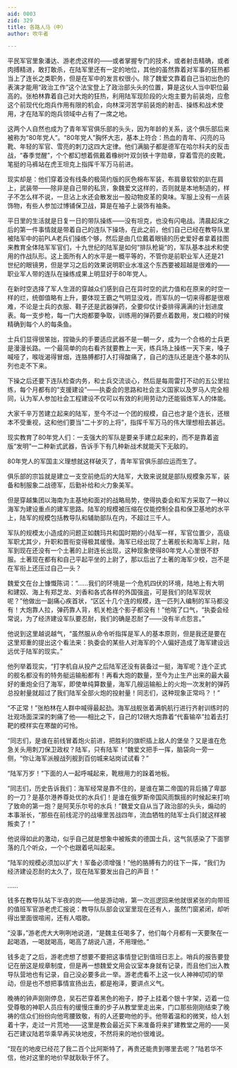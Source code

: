 ```yaml
---
aid: 0003
zid: 329
title: 各路人马（中）
author: 吹牛者

---
```




  平民军官里象潘达、游老虎这样的——或者掌握专门的技术，或者射击精确，或者肉搏精进，敢打敢杀，在陆军里还有一定的地位，其他的虽然靠着对军事的狂热都当上了连长之类职务，但是在军中的发言权很小。除了魏爱文靠着自己当初出色的表演才能用“政治工作”这个法宝登上了政治部头头的位置，算是这伙人当中职位最高的。张柏林靠着自己对大炮的狂热，利用陆军现阶段的火炮主要为前装炮，应愈这个前现代化炮兵作用有限的机会，向林深河苦学前装炮的射击、操练和战术使用，才在陆军的炮兵领域中占有了一席之地。

  这两个人自然也成为了青年军官俱乐部的头头，因为年龄的关系，这个俱乐部后来被称为“80年党人”。“80年党人”胸怀大志，基本上符合：热血的青年、闪亮的马靴、年轻的军官、雪亮的刺刀这四大定律。他们满脑子都是德军在哈尔科夫的反击战，“春季觉醒”，个个都幻想着佩戴着橡树叶双剑铁十字勋章，穿着雪亮的皮靴，笔挺的马裤站在虎王坦克上指挥千军万马前进。

  现实却是：他们穿着没有线条的极简约版的灰色棉布军装，布肩章软软的趴在肩上，武装带——除非是自己带的私货，象魏爱文这样的，否则就是本地制造的，样子不怎么样不说，一旦沾上水还会散发出一股动物皮革的臭味。军服上没有一点装饰物，有些人参加过博铺保卫战，算是在袖子上装饰有袖条。

  平日里的生活就是日复一日的带队操练——没有坦克，也没有闪电战。清晨起床之后的第一件事情就是带着自己的连队下操场，在此之前，他们自己已经在教导队里被陆军中的前PLA老兵们操练个够，然后是由几位戴着眼镜的历史爱好者拿着挂图来教育全体陆军军官们，十九世纪的陆军是如何“排队枪毙”的，军队基本战术和使用的作战队形。这上面所有人的水平是一概平等的，不管你是前职业军人还是21世纪的眼镜男，但是学习之后的效果说明职业水准这个东西要被超越是很难的——职业军人带的连队在操练成果上明显好于80年党人。

  在新时空选择了军人生涯的穿越众们感到自己在异时空的武力值和在原来的时空一样的烂，统御值略有上升，要体现王霸之气明显没戏，而军队的一切来得都是很艰难，不论是士兵的衣服、鞋子还是武器弹药，全要仰仗计委排得满满的计划进度表。每一支步枪，每一门大炮都要争取，训练用的弹药要点着数用，发口粮的时候精确到每个人的每条鱼。

  士兵们显得很笨拙，捏锄头的手要适应武器不是一朝一夕，成为一个合格的士兵更是漫漫长路。一个最简单的向右看齐就要教上一天，练兵场上操练一天下来，嗓子喊哑了，喉咙渴得冒烟，连胳膊都打人打得酸痛了，自己的连队还是连个基本的队列也走不下来。

  下操之后还要下连队检查内务，和士兵交流谈心，然后是每周雷打不动的五公里拉练，每个月都有的“支援建设”——执委会的思路和社会主义国家以及罗马人完全相同，认为军人参加社会工程建设不仅可以有效的利用劳动力还能锻炼军人的体能。

  大家千辛万苦建立起来的陆军，至今不过一个团的规模，自己也才是个连长，还根本不受重视，这和他们要当“二十岁的上将”，指挥千军万马的伟大理想相去甚远。

  现实教育了80年党人们：一支强大的军队是要亲手建立起来的，而不是靠着盗版“发明”一二种新式武器，告诉手下有几种新战术就能天下无敌的。

  80年党人的军国主义理想就这样破灭了，青年军官俱乐部应运而生了。

  俱乐部的宗旨就是建立一支空前绝后的大陆军，大致来说就是部队规模象苏军，装备和制服象二战德军，后勤补给和火力象美军。

  但是穿越集团以海南为主基地和面对的战略局势，使得执委会和军方采取了一种以海军为建设重点的建军思路。陆军的规模被压缩在仅能控制全县和保卫基地的水平上，陆军的规模包括教导队和辅助部队在内，不超过三千人。

  军队的规模太小造成的问题正如魏玛共和国时期的小陆军一样，军官位置少，高级军职尤其少，升职和晋衔变得极其缓慢。海军已经出现了土著舰长和海军上尉，陆军到现在还没有一个土著的上尉连长出现，这种现象使得80年党人心里很不舒服。土著现在都有和自己平起平坐的上尉了，那以后出了土著的海军少校，岂不是在军衔上还压过自己一头？

  魏爱文在台上慷慨陈词：“……我们的环境是一个危机四伏的环境，陆地上有大明和建奴、海上有郑芝龙、刘香和各式各样的外国强盗，可是我们的陆军现状呢？”他做出一副痛心疾首状，“区区十几个连的规模，连一匹列入编制的军马都没有！大炮靠人拉，弹药靠人背，机关枪连个影子都没有！”他喘了口气，“执委会经常说，为了经济建设军队要忍耐，我们的确是忍耐了——没有半点怨言。”

  他说到这里越说越气，“虽然服从命令听指挥是军人的基本原则，但是我还是要在这里郑重的提出这个看法来：执委会的某些人对海军的个人偏好造成了海军建设远远优于陆军的现实。”

  他列举着现实，“打字机自从投产之后陆军还没有装备过一挺，海军呢？连个正式的舰名都没有的特务艇运输船都有！再看大炮的数量，至今为止生产出来的最大最好的重炮全归了海军，即使单纯算数量，海军几艘运输船上的火炮一次发射的弹药总投射量就超过了我们陆军全部火炮的投射量！同志们，这种现象正常吗？！”

  “不正常！”张柏林在人群中喊得最起劲。海军战舰张着满帆航行进行齐射训练时的壮观场面深深的刺痛了他——相比之下，自己的12磅大炮靠着“代畜输卒”拉着去打靶的模样实在寒酸的可怜。

  “同志们，是谁在前线冒着炮火前进，把胜利的旗帜插上敌人的堡垒？又是谁在危急关头用刺刀保卫政权？陆军，只有陆军！”魏爱文把手一挥，脑袋向一旁一侧，“你让海军派艘战列舰到百仞城来站岗试试看？”

  “陆军万岁！”下面的人一起呼喊起来，靴根用力的跺着地板。

  “同志们，历史告诉我们：海军经常是靠不住的，是谁在第二帝国的背后捅了卑鄙的一刀？是基尔港养尊处优的水兵们！是谁在俄罗斯帝国风雨飘摇的时候起来打响了致命的第一炮？是阿芙乐尔号的水兵！”魏爱文自从当了政治部的头头，煽动的本事渐长，“那些在前线泥泞的战壕里苦战四年，流血牺牲的陆军士兵们就这样被叛卖了！”

  他说得如此的激动，似乎自己就是想象中被叛卖的德国士兵，这气氛感染了下面寥落的几个听众，一个个也跟着吼叫起来。

  “陆军的规模必须加以扩大！军备必须增强！”他的胳膊有力的往下一挥，“我们为经济建设忍耐的太久了，现在陆军要发出自己的声音！”

  ……

  钱多在教导队站下半夜的岗——他是游动哨，第一次巡逻回来他就很紧张的向带班的值班军官游老虎汇报说：教导队队部会议室里现在还有人，虽然门窗紧闭，却听得出里面很喧闹，还有人唱歌。

  “没事，”游老虎大大咧咧地说道，“是魏主任喝多了，他们每个月都有一天要聚在一起喝酒，一喝就喝高，喝高了胡说八道，不用理他。”

  钱多走了之后，游老虎想了想要不要把这事情登记到值班日志上。哨兵的报告要登记在册这是规章制度，但是再一想魏爱文用会议室本身就有记录，而且他们出入教导队营地也有记录，自己没必要多此一举。游老虎看不上这一伙人神神叨叨的举动，但是也不想把事情宣扬出去，都是袍泽，要讲点义气。

  晚祷的钟声刚刚停息，吴石芒穿着黑色的袍子，脖子上挂着个银十字架，迈着一位受尊敬的神职人员应有的缓慢庄重的步子从教堂里走出来，门口那些刚刚结束了晚祷的信众们纷纷向他弯腰致敬，有的人还要吻他的手。他带着温和的微笑，给人划着十字，走过一片荒地——这里是教会最近买下来准备将来扩建教堂之用的——吴石芒建议陆若华乘早再买块地皮，不然将来的地价很难说。

  “现在的地皮已经花了我二百个比阿斯特了，再贵还能贵到哪里去呢？”陆若华不信，他对这里的地价早就耿耿于怀了。



